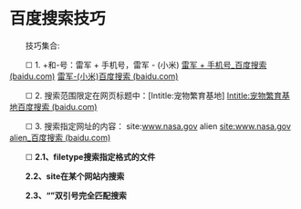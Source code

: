 # 百度搜索技巧

　　技巧集合:

　　☐ 1. +和-号：雷军 + 手机号，雷军 - (小米) [雷军 + 手机号_百度搜索 (baidu.com)](https://www.baidu.com/s?wd=%E9%9B%B7%E5%86%9B%20%2B%20%E6%89%8B%E6%9C%BA%E5%8F%B7&rsv_spt=1&rsv_iqid=0xaf50c5df0005c6a7&issp=1&f=8&rsv_bp=1&rsv_idx=2&ie=utf-8&rqlang=cn&tn=baiduhome_pg&rsv_enter=0&rsv_dl=tb&oq=%25E9%259B%25B7%25E5%2586%259B%2520%252B%2520%25E6%2589%258B%25E6%259C%25BA%25E5%258F%25B7&rsv_btype=t&inputT=82199&rsv_t=ec02XO26KCcXPJNf0Y5kM4bOp9ZwkkBpHW3OzoSFjogQ8%2BYa1mEXR8pkD76IQf1S8TQc&rsv_pq=89519ee9002e4935&rsv_sug3=57&rsv_sug1=41&rsv_sug7=101&rsv_sug4=82377) [雷军-(小米)](https://www.baidu.com/s?wd=%E9%9B%B7%E5%86%9B-(%E5%B0%8F%E7%B1%B3)&rsv_spt=1&rsv_iqid=0xaf50c5df0005c6a7&issp=1&f=3&rsv_bp=1&rsv_idx=2&ie=utf-8&rqlang=cn&tn=baiduhome_pg&rsv_enter=0&rsv_dl=ts_2&oq=%25E9%259B%25B7%25E5%2586%259B%2520%252B%2520%25E6%2589%258B%25E6%259C%25BA%25E5%258F%25B7&rsv_btype=t&inputT=2933&rsv_t=18aewzX0tZKs8%2BCzT70%2FZKhVlY%2BG05xNxRDz2Nea1pfJQ5c0T2qPMq3NGX4NYLJKpgkR&rsv_pq=89519ee9002e4935&rsv_sug3=61&rsv_sug1=45&rsv_sug7=100&rsv_sug2=1&prefixsug=%25E9%259B%25B7%25E5%2586%259B%2520-%2520&rsp=2&rsv_sug4=3471)​[百度搜索 (baidu.com)](https://www.baidu.com/s?wd=%E9%9B%B7%E5%86%9B-(%E5%B0%8F%E7%B1%B3)&rsv_spt=1&rsv_iqid=0xaf50c5df0005c6a7&issp=1&f=3&rsv_bp=1&rsv_idx=2&ie=utf-8&rqlang=cn&tn=baiduhome_pg&rsv_enter=0&rsv_dl=ts_2&oq=%25E9%259B%25B7%25E5%2586%259B%2520%252B%2520%25E6%2589%258B%25E6%259C%25BA%25E5%258F%25B7&rsv_btype=t&inputT=2933&rsv_t=18aewzX0tZKs8%2BCzT70%2FZKhVlY%2BG05xNxRDz2Nea1pfJQ5c0T2qPMq3NGX4NYLJKpgkR&rsv_pq=89519ee9002e4935&rsv_sug3=61&rsv_sug1=45&rsv_sug7=100&rsv_sug2=1&prefixsug=%25E9%259B%25B7%25E5%2586%259B%2520-%2520&rsp=2&rsv_sug4=3471)

　　☐ 2. 搜索范围限定在网页标题中：\[Intitle:宠物繁育基地\] [Intitle:宠物繁育基地](https://www.baidu.com/s?wd=%5BIntitle%3A%E5%AE%A0%E7%89%A9%E7%B9%81%E8%82%B2%E5%9F%BA%E5%9C%B0%5D&rsv_spt=1&rsv_iqid=0xaf50c5df0005c6a7&issp=1&f=3&rsv_bp=1&rsv_idx=2&ie=utf-8&rqlang=cn&tn=baiduhome_pg&rsv_enter=1&rsv_dl=ts_0&oq=%25E9%259B%25B7%25E5%2586%259B%2520%252B%2520%25E6%2589%258B%25E6%259C%25BA%25E5%258F%25B7&rsv_btype=t&inputT=2733&rsv_t=dae9UBhSV5Nddgs30QwAsc6bGsOGq1MvFpbfoXrqY5xFiLzOE1J9lQAjONQ1sll614cH&rsv_pq=89519ee9002e4935&rsv_sug3=26&rsv_sug1=20&rsv_sug7=100&rsv_sug2=1&prefixsug=%255Bintitle%253A%25E5%25AE%25A0%25E7%2589%25A9%25E7%25B9%2581%25E8%2582%25B2%25E5%259F%25BA%25E5%259C%25B0%255D&rsp=0&rsv_sug4=3850)​[百度搜索 (baidu.com)](https://www.baidu.com/s?wd=%5BIntitle%3A%E5%AE%A0%E7%89%A9%E7%B9%81%E8%82%B2%E5%9F%BA%E5%9C%B0%5D&rsv_spt=1&rsv_iqid=0xaf50c5df0005c6a7&issp=1&f=3&rsv_bp=1&rsv_idx=2&ie=utf-8&rqlang=cn&tn=baiduhome_pg&rsv_enter=1&rsv_dl=ts_0&oq=%25E9%259B%25B7%25E5%2586%259B%2520%252B%2520%25E6%2589%258B%25E6%259C%25BA%25E5%258F%25B7&rsv_btype=t&inputT=2733&rsv_t=dae9UBhSV5Nddgs30QwAsc6bGsOGq1MvFpbfoXrqY5xFiLzOE1J9lQAjONQ1sll614cH&rsv_pq=89519ee9002e4935&rsv_sug3=26&rsv_sug1=20&rsv_sug7=100&rsv_sug2=1&prefixsug=%255Bintitle%253A%25E5%25AE%25A0%25E7%2589%25A9%25E7%25B9%2581%25E8%2582%25B2%25E5%259F%25BA%25E5%259C%25B0%255D&rsp=0&rsv_sug4=3850)

　　☐ 3. 搜索指定网址的内容： site:www.nasa.gov alien [site:www.nasa.gov alien_百度搜索 (baidu.com)](https://www.baidu.com/s?wd=%20site%3Awww.nasa.gov%20alien&rsv_spt=1&rsv_iqid=0xaf50c5df0005c6a7&issp=1&f=8&rsv_bp=1&rsv_idx=2&ie=utf-8&rqlang=cn&tn=baiduhome_pg&rsv_enter=0&rsv_dl=tb&oq=%25E9%259B%25B7%25E5%2586%259B%2520%252B%2520%25E6%2589%258B%25E6%259C%25BA%25E5%258F%25B7&rsv_btype=t&inputT=2142&rsv_t=6e6dW0jrklw70Y1Ol7i8BCC9UURVw%2BL0%2F%2FVsXC2w9KV6vRzeYT1ZwsswM0e1LYEAobvo&rsv_pq=89519ee9002e4935&rsv_sug3=63&rsv_sug1=46&rsv_sug7=100&rsv_n=2&rsv_sug2=0&rsv_sug4=2222)

　　☐ **2.1、filetype搜索指定格式的文件**

　　**2.2、site在某个网站内搜索**

　　**2.3、“”双引号完全匹配搜索**
